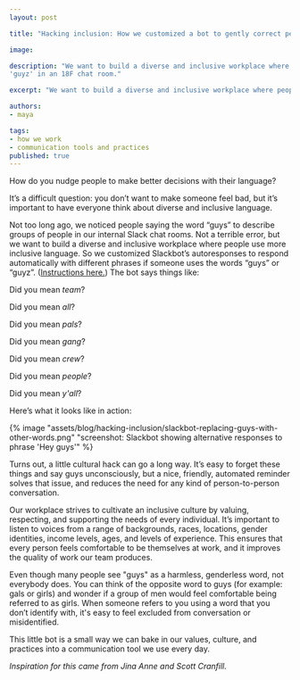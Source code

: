 ```yaml
---
layout: post

title: "Hacking inclusion: How we customized a bot to gently correct people who use the word 'guys'"

image:

description: "We want to build a diverse and inclusive workplace where people use more inclusive language so we recently customized Slackbot's autoresponses to respond automatically with different phrases if someone uses the words 'guys' or
'guyz' in an 18F chat room."

excerpt: "We want to build a diverse and inclusive workplace where people use more inclusive language so we recently customized Slackbot's autoresponses to respond automatically with different phrases if someone uses the words 'guys' or 'guyz' in an 18F chat room."

authors:
- maya

tags:
- how we work
- communication tools and practices
published: true
---
```


How do you nudge people to make better decisions with their language?

It’s a difficult question: you don’t want to make someone feel bad, but it’s important to have everyone think about diverse and inclusive language.

Not too long ago, we noticed people saying the word “guys” to describe groups of people in our internal Slack chat rooms. Not a terrible error, but we want to build a diverse and inclusive workplace where people use more inclusive language.
So we customized Slackbot’s autoresponses to respond automatically with different phrases if someone uses the words “guys” or “guyz”. ([Instructions here.](https://get.slack.help/hc/en-us/articles/202026038-Slackbot-your-assistant-notepad-programmable-bot)) The bot says things like:

Did you mean *team*?

Did you mean *all*?

Did you mean *pals*?

Did you mean *gang*?

Did you mean *crew*?

Did you mean *people*?

Did you mean *y'all*?

Here’s what it looks like in action:

{% image "assets/blog/hacking-inclusion/slackbot-replacing-guys-with-other-words.png" "screenshot: Slackbot showing alternative responses to phrase 'Hey guys'" %}

Turns out, a little cultural hack can go a long way. It’s easy to forget these things and say guys unconsciously, but a nice, friendly, automated reminder solves that issue, and reduces the need for any kind of person-to-person conversation.

Our workplace strives to cultivate an inclusive culture by valuing, respecting, and supporting the needs of every individual. It’s important to listen to voices from a range of backgrounds, races, locations, gender identities, income levels, ages, and levels of experience. This ensures that every person feels comfortable to be themselves at work, and it improves the quality of work our team produces.

Even though many people see "guys" as a harmless, genderless word, not everybody does. You can think of the opposite word to guys (for example: gals or girls) and wonder if a group of men would feel comfortable being referred to as girls. When someone refers to you using a word that you don’t identify with, it's easy to feel excluded from conversation or misidentified.

This little bot is a small way we can bake in our values, culture, and practices into a communication tool we use every day.

_Inspiration for this came from Jina Anne and Scott Cranfill._
